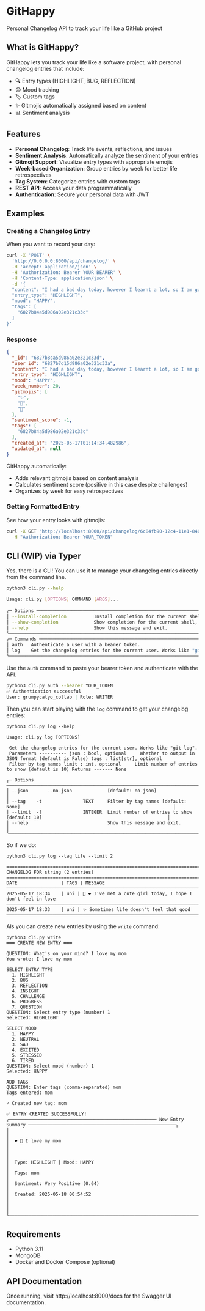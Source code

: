 # GitHappy

Personal Changelog API to track your life like a GitHub project


## What is GitHappy?

GitHappy lets you track your life like a software project, with personal changelog entries that include:
- 🔍 Entry types (HIGHLIGHT, BUG, REFLECTION)
- 😊 Mood tracking
- 🏷️ Custom tags
- ✨ Gitmojis automatically assigned based on content
- 📊 Sentiment analysis

## Features

- **Personal Changelog**: Track life events, reflections, and issues
- **Sentiment Analysis**: Automatically analyze the sentiment of your entries
- **Gitmoji Support**: Visualize entry types with appropriate emojis
- **Week-based Organization**: Group entries by week for better life retrospectives
- **Tag System**: Categorize entries with custom tags
- **REST API**: Access your data programmatically
- **Authentication**: Secure your personal data with JWT

## Examples

### Creating a Changelog Entry

When you want to record your day:

```bash
curl -X 'POST' \
  'http://0.0.0.0:8000/api/changelog/' \
  -H 'accept: application/json' \
  -H 'Authorization: Bearer YOUR BEARER' \
  -H 'Content-Type: application/json' \
  -d '{
  "content": "I had a bad day today, however I learnt a lot, so I am gonna continue and be better tomorrow",
  "entry_type": "HIGHLIGHT",
  "mood": "HAPPY",
  "tags": [
    "6827b84a5d986a02e321c33c"
  ]
}'
```

### Response
```json
{
  "_id": "6827b8ca5d986a02e321c33d",
  "user_id": "6827b7d15d986a02e321c33a",
  "content": "I had a bad day today, however I learnt a lot, so I am gonna continue and be better tomorrow",
  "entry_type": "HIGHLIGHT",
  "mood": "HAPPY",
  "week_number": 20,
  "gitmojis": [
    "✨",
    "🚀",
    "🧠"
  ],
  "sentiment_score": -1,
  "tags": [
    "6827b84a5d986a02e321c33c"
  ],
  "created_at": "2025-05-17T01:14:34.482986",
  "updated_at": null
}
```

GitHappy automatically:

* Adds relevant gitmojis based on content analysis
* Calculates sentiment score (positive in this case despite challenges)
* Organizes by week for easy retrospectives


### Getting Formatted Entry

See how your entry looks with gitmojis:

```bash
curl -X GET "http://localhost:8000/api/changelog/6c84fb90-12c4-11e1-840d-7b25c5ee775a/formatted" \
  -H "Authorization: Bearer YOUR_TOKEN"
```

## CLI (WIP) via Typer
Yes, there is a CLI! You can use it to manage your changelog entries directly from the command line. 

```bash
python3 cli.py --help

Usage: cli.py [OPTIONS] COMMAND [ARGS]...                                                                                       
                                                                                                                                 
╭─ Options ─────────────────────────────────────────────────────────────────────────────────────────────────────────────────────╮
│ --install-completion          Install completion for the current shell.                                                       │
│ --show-completion             Show completion for the current shell, to copy it or customize the installation.                │
│ --help                        Show this message and exit.                                                                     │
╰───────────────────────────────────────────────────────────────────────────────────────────────────────────────────────────────╯
╭─ Commands ────────────────────────────────────────────────────────────────────────────────────────────────────────────────────╮
│ auth   Authenticate a user with a bearer token.                                                                               │
│ log    Get the changelog entries for the current user. Works like "git log".                                                  │
╰───────────────────────────────────────────────────────────────────────────────────────────────────────────────────────────────╯
```

Use the `auth` command to paste your bearer token and authenticate with the API.
```bash
python3 cli.py auth --bearer YOUR_TOKEN
✅ Authentication successful
User: grumpycatyo_collab | Role: WRITER
```

Then you can start playing with the `log` command to get your changelog entries:
```
python3 cli.py log --help
                                                                                                                                 
Usage: cli.py log [OPTIONS]                                                                                                     
                                                                                                                                 
 Get the changelog entries for the current user. Works like "git log".                                                           
 Parameters ---------- json : bool, optional     Whether to output in JSON format (default is False) tags : list[str], optional  
 Filter by tag names limit : int, optional     Limit number of entries to show (default is 10) Returns ------- None              
                                                                                                                                 
╭─ Options ─────────────────────────────────────────────────────────────────────────────────────────────────────────────────────╮
│ --json       --no-json             [default: no-json]                                                                         │
│ --tag    -t               TEXT     Filter by tag names [default: None]                                                        │
│ --limit  -l               INTEGER  Limit number of entries to show [default: 10]                                              │
│ --help                             Show this message and exit.                                                                │
╰───────────────────────────────────────────────────────────────────────────────────────────────────────────────────────────────╯
```

So if we do:
```
python3 cli.py log --tag life --limit 2 

========================================================================================
CHANGELOG FOR string (2 entries)
========================================================================================
DATE                | TAGS | MESSAGE
────────────────────────────────────────────────────────────────────────────────────────
2025-05-17 18:34    | uni | 📝 ❤️ I've met a cute girl today, I hope I don't feel in love
────────────────────────────────────────────────────────────────────────────────────────
2025-05-17 18:33    | uni | ✨ Sometimes life doesn't feel that good
────────────────────────────────────────────────────────────────────────────────────────
```

Als you can create new entries by using the `write` command:

```
python3 cli.py write
━━━ CREATE NEW ENTRY ━━━

QUESTION: What's on your mind? I love my mom
You wrote: I love my mom

SELECT ENTRY TYPE
  1. HIGHLIGHT
  2. BUG
  3. REFLECTION
  4. INSIGHT
  5. CHALLENGE
  6. PROGRESS
  7. QUESTION
QUESTION: Select entry type (number) 1
Selected: HIGHLIGHT

SELECT MOOD
  1. HAPPY
  2. NEUTRAL
  3. SAD
  4. EXCITED
  5. STRESSED
  6. TIRED
QUESTION: Select mood (number) 1
Selected: HAPPY

ADD TAGS
QUESTION: Enter tags (comma-separated) mom
Tags entered: mom

✓ Created new tag: mom

✅ ENTRY CREATED SUCCESSFULLY!
╭────────────────────────────────────────────────────── New Entry Summary ──────────────────────────────────────────────────────╮
│                                                                                                                               │
│  ❤️ 🌱 I love my mom                                                                                                           │
│                                                                                                                               │
│  Type: HIGHLIGHT | Mood: HAPPY                                                                                                │
│  Tags: mom                                                                                                                    │
│  Sentiment: Very Positive (0.64)                                                                                              │
│  Created: 2025-05-18 00:54:52                                                                                                 │
│                                                                                                                               │
╰───────────────────────────────────────────────────────────────────────────────────────────────────────────────────────────────╯

```
## Requirements

* Python 3.11
* MongoDB
* Docker and Docker Compose (optional)

## API Documentation
Once running, visit http://localhost:8000/docs for the Swagger UI documentation.